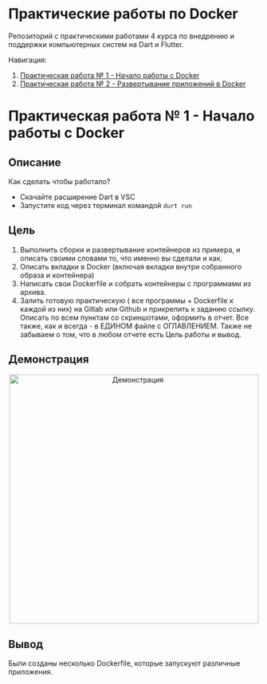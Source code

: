 # Практические работы по Docker
Репозиторий с практическими работами 4 курса по внедрению и поддержки компьютерных систем на Dart и Flutter.

Навигация:

1. [Практическая работа № 1 - Начало работы с Docker](https://github.com/Archive-of-practical-work-for-the-MPT/Homework-Docker)
2. [Практическая работа № 2 - Развертывание приложений в Docker](https://github.com/Archive-of-practical-work-for-the-MPT/Homework-Docker/tree/compose)

# Практическая работа № 1 - Начало работы с Docker

## Описание

Как сделать чтобы работало?
- Скачайте расширение Dart в VSC
- Запустите код через терминал командой `durt run`

## Цель

1. Выполнить сборки и развертывание контейнеров из примера, и описать своими словами то, что именно вы сделали и как.
2. Описать вкладки в Docker (включая вкладки внутри собранного образа и контейнера)
3. Написать свои Doсkerfile и собрать контейнеры с программами из архива. 
4. Залить готовую практическую ( все программы + Dockerfile к каждой из них) на Gitlab или Github и прикрепить к заданию ссылку.
Описать по всем пунктам со скриншотами, оформить в отчет. Все также, как и всегда - в ЕДИНОМ файле с ОГЛАВЛЕНИЕМ. Также не забываем о том, что в любом отчете есть Цель работы и вывод.

## Демонстрация

<p align="center">
      <img src="" alt="Демонстрация" width="500">
</p>

## Вывод
Были созданы несколько Dockerfile, которые запускуют различные приложения.
